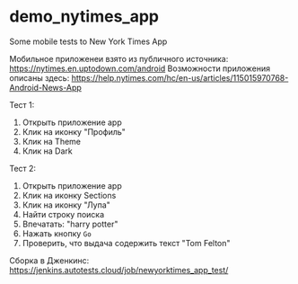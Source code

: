 # demo_nytimes_app
Some mobile tests to New York Times App

Мобильное приложенеи взято из публичного источника: https://nytimes.en.uptodown.com/android
Возможности приложения описаны здесь: https://help.nytimes.com/hc/en-us/articles/115015970768-Android-News-App

Тест 1: 
1. Открыть приложение app
2. Клик на иконку "Профиль"
3. Клик на Theme
4. Клик на Dark

Тест 2: 
1. Открыть приложение app
2. Клик на иконку Sections
2. Клик на иконку "Лупа"   
3. Найти строку поиcка
4. Впечатать: "harry potter"
5. Нажать кнопку `Go`   
6. Проверить, что выдача содержить текст "Tom Felton"

Сборка в Дженкинс: https://jenkins.autotests.cloud/job/newyorktimes_app_test/



